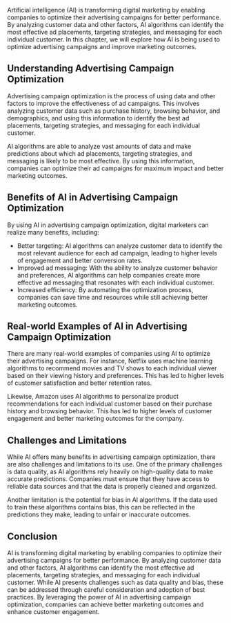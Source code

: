 
Artificial intelligence (AI) is transforming digital marketing by enabling companies to optimize their advertising campaigns for better performance. By analyzing customer data and other factors, AI algorithms can identify the most effective ad placements, targeting strategies, and messaging for each individual customer. In this chapter, we will explore how AI is being used to optimize advertising campaigns and improve marketing outcomes.

Understanding Advertising Campaign Optimization
-----------------------------------------------

Advertising campaign optimization is the process of using data and other factors to improve the effectiveness of ad campaigns. This involves analyzing customer data such as purchase history, browsing behavior, and demographics, and using this information to identify the best ad placements, targeting strategies, and messaging for each individual customer.

AI algorithms are able to analyze vast amounts of data and make predictions about which ad placements, targeting strategies, and messaging is likely to be most effective. By using this information, companies can optimize their ad campaigns for maximum impact and better marketing outcomes.

Benefits of AI in Advertising Campaign Optimization
---------------------------------------------------

By using AI in advertising campaign optimization, digital marketers can realize many benefits, including:

* Better targeting: AI algorithms can analyze customer data to identify the most relevant audience for each ad campaign, leading to higher levels of engagement and better conversion rates.
* Improved ad messaging: With the ability to analyze customer behavior and preferences, AI algorithms can help companies create more effective ad messaging that resonates with each individual customer.
* Increased efficiency: By automating the optimization process, companies can save time and resources while still achieving better marketing outcomes.

Real-world Examples of AI in Advertising Campaign Optimization
--------------------------------------------------------------

There are many real-world examples of companies using AI to optimize their advertising campaigns. For instance, Netflix uses machine learning algorithms to recommend movies and TV shows to each individual viewer based on their viewing history and preferences. This has led to higher levels of customer satisfaction and better retention rates.

Likewise, Amazon uses AI algorithms to personalize product recommendations for each individual customer based on their purchase history and browsing behavior. This has led to higher levels of customer engagement and better marketing outcomes for the company.

Challenges and Limitations
--------------------------

While AI offers many benefits in advertising campaign optimization, there are also challenges and limitations to its use. One of the primary challenges is data quality, as AI algorithms rely heavily on high-quality data to make accurate predictions. Companies must ensure that they have access to reliable data sources and that the data is properly cleaned and organized.

Another limitation is the potential for bias in AI algorithms. If the data used to train these algorithms contains bias, this can be reflected in the predictions they make, leading to unfair or inaccurate outcomes.

Conclusion
----------

AI is transforming digital marketing by enabling companies to optimize their advertising campaigns for better performance. By analyzing customer data and other factors, AI algorithms can identify the most effective ad placements, targeting strategies, and messaging for each individual customer. While AI presents challenges such as data quality and bias, these can be addressed through careful consideration and adoption of best practices. By leveraging the power of AI in advertising campaign optimization, companies can achieve better marketing outcomes and enhance customer engagement.
